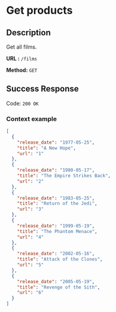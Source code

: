 # Get products

## Description

Get all films.

<b>URL :</b> `/films`

<b>Method:</b> `GET`

## Success Response

Code: `200 OK`

### Context example

```json
[
  {
    "release_date": "1977-05-25",
    "title": "A New Hope",
    "url": "1"
  },
  {
    "release_date": "1980-05-17",
    "title": "The Empire Strikes Back",
    "url": "2"
  },
  {
    "release_date": "1983-05-25",
    "title": "Return of the Jedi",
    "url": "3"
  },
  {
    "release_date": "1999-05-19",
    "title": "The Phantom Menace",
    "url": "4"
  },
  {
    "release_date": "2002-05-16",
    "title": "Attack of the Clones",
    "url": "5"
  },
  {
    "release_date": "2005-05-19",
    "title": "Revenge of the Sith",
    "url": "6"
  }
]
```
